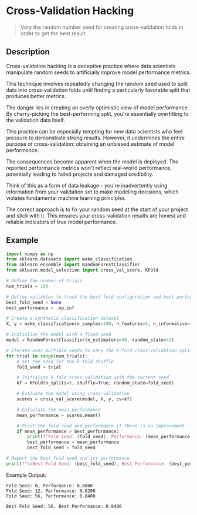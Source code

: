 # Cross-Validation Hacking

> Vary the random number seed for creating cross-validation folds in order to get the best result.

## Description

Cross-validation hacking is a deceptive practice where data scientists manipulate random seeds to artificially improve model performance metrics.

This technique involves repeatedly changing the random seed used to split data into cross-validation folds until finding a particularly favorable split that produces better metrics.

The danger lies in creating an overly optimistic view of model performance. By cherry-picking the best-performing split, you're essentially overfitting to the validation data itself.

This practice can be especially tempting for new data scientists who feel pressure to demonstrate strong results. However, it undermines the entire purpose of cross-validation: obtaining an unbiased estimate of model performance.

The consequences become apparent when the model is deployed. The reported performance metrics won't reflect real-world performance, potentially leading to failed projects and damaged credibility.

Think of this as a form of data leakage - you're inadvertently using information from your validation set to make modeling decisions, which violates fundamental machine learning principles.

The correct approach is to fix your random seed at the start of your project and stick with it. This ensures your cross-validation results are honest and reliable indicators of true model performance.

## Example

```python
import numpy as np
from sklearn.datasets import make_classification
from sklearn.ensemble import RandomForestClassifier
from sklearn.model_selection import cross_val_score, KFold

# Define the number of trials
num_trials = 100

# Define variables to track the best fold configuration and best performance
best_fold_seed = None
best_performance = -np.inf

# Create a synthetic classification dataset
X, y = make_classification(n_samples=100, n_features=5, n_informative=4, n_redundant=1, random_state=42)

# Initialize the model with a fixed seed
model = RandomForestClassifier(n_estimators=50, random_state=42)

# Iterate over multiple seeds to vary the k-fold cross-validation splits
for trial in range(num_trials):
    # Set the seed for the k-fold shuffle
    fold_seed = trial

    # Initialize k-fold cross-validation with the current seed
    kf = KFold(n_splits=5, shuffle=True, random_state=fold_seed)

    # Evaluate the model using cross-validation
    scores = cross_val_score(model, X, y, cv=kf)

    # Calculate the mean performance
    mean_performance = scores.mean()

    # Print the fold seed and performance if there is an improvement
    if mean_performance > best_performance:
        print(f"Fold Seed: {fold_seed}, Performance: {mean_performance:.4f}")
        best_performance = mean_performance
        best_fold_seed = fold_seed

# Report the best fold seed and its performance
print(f"\nBest Fold Seed: {best_fold_seed}, Best Performance: {best_performance:.4f}")

```

Example Output:

```text
Fold Seed: 0, Performance: 0.8000
Fold Seed: 12, Performance: 0.8200
Fold Seed: 56, Performance: 0.8400

Best Fold Seed: 56, Best Performance: 0.8400
```


